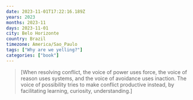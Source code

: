 ```yaml
---
date: 2023-11-01T17:22:16.189Z
years: 2023
months: 2023-11
days: 2023-11-01
city: Belo Horizonte
country: Brazil
timezone: America/Sao_Paulo
tags: ["Why are we yelling?"]
categories: ["book"]
---
```

> [When resolving conflict, the voice of power uses force, the voice of reason uses systems, and the voice of avoidance uses inaction. The voice of possibility tries to make conflict productive instead, by facilitating learning, curiosity, understanding.]

